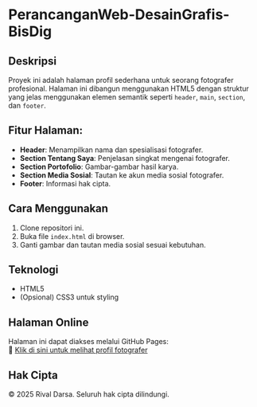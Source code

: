 # PerancanganWeb-DesainGrafis-BisDig

## Deskripsi
Proyek ini adalah halaman profil sederhana untuk seorang fotografer profesional. Halaman ini dibangun menggunakan HTML5 dengan struktur yang jelas menggunakan elemen semantik seperti `header`, `main`, `section`, dan `footer`.

## Fitur Halaman:
- **Header**: Menampilkan nama dan spesialisasi fotografer.
- **Section Tentang Saya**: Penjelasan singkat mengenai fotografer.
- **Section Portofolio**: Gambar-gambar hasil karya.
- **Section Media Sosial**: Tautan ke akun media sosial fotografer.
- **Footer**: Informasi hak cipta.

## Cara Menggunakan
1. Clone repositori ini.
2. Buka file `index.html` di browser.
3. Ganti gambar dan tautan media sosial sesuai kebutuhan.

## Teknologi
- HTML5
- (Opsional) CSS3 untuk styling

## Halaman Online
Halaman ini dapat diakses melalui GitHub Pages:  
🔗 [Klik di sini untuk melihat profil fotografer](<https://Darsa008.github.io/PerancanganWeb-DesainGrafis-BisDig/>)

## Hak Cipta
&copy; 2025 Rival Darsa. Seluruh hak cipta dilindungi.
